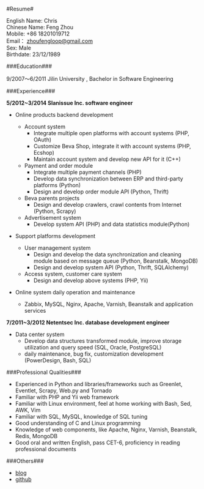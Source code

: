 #Resume#

English Name: Chris   
Chinese Name: Feng Zhou   
Mobile:  +86 18201019712  
Email： zhoufengloop@gmail.com   
Sex:  Male  
Birthdate:  23/12/1989                                  


###Education###

9/2007～6/2011   Jilin University ,  Bachelor in Software Engineering    


###Experience###

**5/2012~3/2014       Slanissue Inc.          software engineer**

+   Online products backend development
    +   Account system
        +   Integrate multiple open platforms with account systems (PHP, OAuth)
        +   Customize Beva Shop, integrate it with account systems (PHP, Ecshop)
        +   Maintain account system and develop new API for it (C++)
    +   Payment and order module
        +   Integrate multiple payment channels (PHP)
        +   Develop data synchronization between ERP and third-party platforms (Python) 
        +   Design and develop order module API (Python, Thrift)
    +   Beva parents projects
        +   Design and develop crawlers, crawl contents from Internet (Python, Scrapy)
    +   Advertisement system
        +   Develop system API (PHP) and data statistics module(Python)

+   Support platforms development
    +   User management system
        +   Design and develop the data synchronization and cleaning module based on message queue (Python, Beanstalk, MongoDB)
        +   Design and develop system API (Python, Thrift, SQLAlchemy)
    +   Access system, customer care system
        +   Design and develop above systems (PHP, Yii)

+   Online system daily operation and maintenance 
    +   Zabbix, MySQL, Nginx, Apache, Varnish, Beanstalk and application services

**7/2011~3/2012  Netentsec Inc.      database development engineer**
+   Data center system
    +   Develop data structures transformed module, improve storage utilization and query speed (SQL, Oracle, PostgreSQL)
    +   daily maintenance, bug fix, customization development (PowerDesign,   Bash, SQL)


###Professional Qualities###

+   Experienced in Python and libraries/frameworks such as Greenlet, Eventlet, Scrapy, Web.py and Tornado
+   Familiar with PHP and Yii web framework
+   Familiar with Linux environment, feel at home working with Bash, Sed, AWK, Vim
+   Familiar with SQL, MySQL, knowledge of SQL tuning
+   Good understanding of C and Linux programming
+   Knowledge of web components, like Apache, Nginx, Varnish, Beanstalk, Redis, MongoDB
+   Good oral and written English, pass CET-6, proficiency in reading professional documents  


###Others###

+   [blog](http://zhoufeng1989.github.io)
+   [github](https://github.com/zhoufeng1989)
